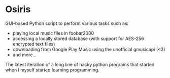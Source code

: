 # Osiris
GUI-based Python script to perform various tasks such as:
- playing local music files in foobar2000
- accessing a locally stored database (with support for AES-256 encrypted text files)
- downloading from Google Play Music using the unofficial gmusicapi (<3)
- and more...

The latest iteration of a long line of hacky python programs that started when I myself started learning programming.
